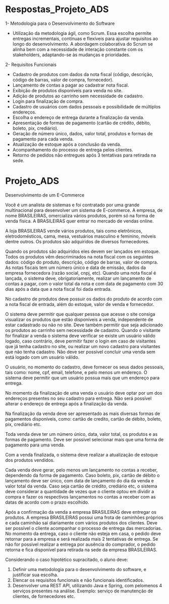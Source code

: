# Respostas_Projeto_ADS

1- Metodologia para o Desenvolvimento do Software 
- Utilização da metodologia ágil, como Scrum. Essa escolha permite entregas incrementais, contínuas e flexíveis para ajustar requisitos ao longo do desenvolvimento. A abordagem colaborativa do Scrum se alinha bem com a necessidade de interação constante com os stakeholders, adaptando-se às mudanças e prioridades. 


2- Requisitos Funcionais
- Cadastro de produtos com dados da nota fiscal (código, descrição, código de barras, valor de compra, fornecedor). 
- Lançamento de contas a pagar ao cadastrar nota fiscal. 
- Exibição de produtos disponíveis para venda no site. 
- Adição de produtos ao carrinho sem necessidade de cadastro. 
- Login para finalização de compra. 
- Cadastro de usuários com dados pessoais e possibilidade de múltiplos endereços. 
- Escolha o endereço de entrega durante a finalização da venda. 
- Apresentação de formas de pagamento (cartão de crédito, débito, boleto, pix, crediário). 
- Geração de número único, dados, valor total, produtos e formas de pagamento para cada venda. 
- Atualização de estoque após a conclusão da venda. 
- Acompanhamento do processo de entrega pelos clientes. 
- Retorno de pedidos não entregues após 3 tentativas para retirada na sede. 




# Projeto_ADS

Desenvolvimento de um E-Commerce

Você é um analista de sistemas e foi contratado por uma grande multinacional para desenvolver um sistema de E-commerce. A empresa, de nome BRASILEIRAS, omercializa vários produtos, porém só na forma de venda física. A BRASILEIRAS quer entrar no mercado de vendas online.

A loja BRASILEIRAS vende vários produtos, tais como eletrônicos, eletrodomésticos, cama, mesa, vestuários masculino e feminino, móveis dentre outros. Os produtos são adquiridos de diversos fornecedores. 

Quando os produtos são adquiridos eles devem ser lançados em estoque. Todos os produtos vêm descriminados na nota fiscal com os seguintes dados: código do produto, descrição, código de barras, valor de compra. As notas fiscais tem um número único e data de emissão, dados da empresa fornecedora (razão social, cnpj, etc). Quando uma nota fiscal é lançada, o sistema deve, obrigatoriamente, realizar um lançamento de contas a pagar, com o valor total da nota e com data de pagamento com 30 dias após a data que a nota fiscal foi dada entrada.

No cadastro de produtos deve possuir os dados do produto de acordo com a nota fiscal de entrada, além do estoque, valor de venda e fornecedor.

O sistema deve permitir que qualquer pessoa que acesse o site consiga visualizar os produtos que estão disponíveis a venda, independente de estar cadastrado ou não no site. Deve também permitir que seja adicionado os produtos ao carrinho sem necessidade de cadastro. Quando o visitante for finalizar a venda o sistema deve verificar se existe um usuário válido logado, caso contrário, deve permitir fazer o login em caso de visitantes que já tenha cadastro no site, ou realizar um novo cadastro para visitantes que não tenha cadastro. Não deve ser possível concluir uma venda sem está logado com um usuário válido.

O usuário, no momento do cadastro, deve fornecer os seus dados pessoais, tais como: nome, cpf, email, telefone, e pelo menos um endereço. O sistema deve permitir que um usuário possua mais que um endereço para entrega.

No momento da finalização de uma venda o usuário deve optar por um dos endereços presentes no seu cadastro para entrega. Não será possível alterar o endereço de entrega após a finalização da venda.

Na finalização da venda deve ser apresentado as mais diversas formas de  pagamentos disponíveis, como: cartão de credito, cartão de débito, boleto, pix, crediário etc.

Toda venda deve ter um número único, data, valor total, os produtos e as  formas de pagamento. Deve ser possível selecionar mais que uma forma de  pagamento para uma venda.

Com a venda finalizada, o sistema deve realizar a atualização de estoque dos produtos vendidos.

Cada venda deve gerar, pelo menos um lançamento no contas a receber,  dependendo da forma de pagamento. Caso boleto, pix, cartão de débito o lançamento deve ser único, com data de lançamento do dia da venda e valor total da venda. Caso seja cartão de crédito, crediário etc, o sistema deve considerar a quantidade de vezes que o cliente optou em dividir a compra e fazer os respectivos lançamentos no contas a receber com as datas de acordo com o prazo escolhido.

Após a confirmação da venda a empresa BRASILEIRAS deve entregar os produtos. A empresa BRASILEIRAS possui uma frota de caminhões próprios e cada caminhão sai diariamente com vários produtos dos clientes. Deve ser possível o cliente acompanhar o processo de entrega das mercadorias. No momento da entrega, caso o cliente não esteja em casa, o pedido deve retornar para a empresa e será realizada mais 2 tentativas de entrega. Se não for possível realizar a entrega por ausência do comprador, o pedido retorna e fica disponível para retirada na sede da empresa BRASILEIRAS.


Considerando o caso hipotético supracitado, o aluno deve:
1) Definir uma metodologia para o desenvolvimento do software, e justificar sua escolha.
2) Elencar os requisitos funcionais e não funcionais identificados.
3) Desenvolver uma REST API, utilizando Java e Spring, com pelomenos 4 serviços presentes na análise. Exemplo: serviço de manutenção de clientes, de fornecedores etc.
